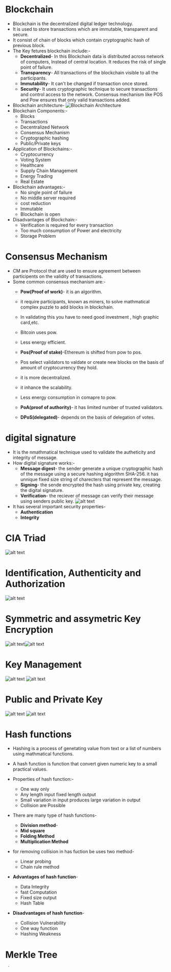 # Blockchain
- Blockchain is the decentralized digital ledger technology. 
- It is used to store transactions which are immutable, transparent and secure. 
- It consist of chain of blocks which contain cryptographic hash of previous block.
- The Key fetures blockchain include:-
    - **Decentralized**- In this Blockchain data is distributed across network of computers, Instead of central location. It reduces the risk of single point of failure.
    - **Transparency**- All transactions of the blockchain visible to all the participants.
    - **Immutability**- It can't be changed if transaction once stored.
    - **Security**- It uses cryptographic technique to secure transactions and control access to the network. Consensus mechanism like POS and Pow ensures that only valid transactions added.
- Blockchain architecture-
    ![Blockchain Architecture](Blockchain-architecture-1.png)
- Blockchain Components:-
    - Blocks
    - Transactions
    - Decentralized Network
    - Consensus Mechanism
    - Cryptographic hashing
    - Public/Private keys
- Application of Blockchains:-
    - Cryptocurrency
    - Voting System
    - Healthcare
    - Supply Chain Management
    - Energy Trading
    - Real Estate
- Blockchain advantages:-
    - No single point of failure
    - No middle server required
    - cost reduction
    - Immutable
    - Blockchain is open
- Disadvantages of Blockchain:-
    - Verification is required for every transaction
    - Too much consumption of Power and electricity
    - Storage Problem 


# Consensus Mechanism
- CM are Protocol that are used to ensure agreement between participents on the validity of transactions.
- Some common consensus mechanism are:-
    - **Pow(Proof of work)**- it is an algorithm.
    - it require participants, known as miners, to solve mathmatical complex puzzle to add blocks in blockchain.
    - In validating this you have to need good investment , high graphic card,etc.
    - Bitcoin uses pow.
    - Less energy efficient.
    - **Pos(Proof of stake)**-Ethereum is shifted from pow to pos.
    - Pos select validators to valdate or create new blocks on the basis of amount of cryptocurrency they hold.
    - it is more decentralized.
    
    - it inhance the scalability.
    - Less energy consumption in comapre to pow.
    - **PoA(proof of authority)**- it has limited number of trusted validators.
    - **DPoS(delegated)**- depends on the basis of delegation of votes.

# digital signature
- It is the nmathmatical technique used to validate the autheticity and integrity of message.
- How digital signature works:-
    - **Message digest**- the sender generate a unique cryptographic hash of the message using a secure hashing algorithm SHA-256. it has unnique fixed size string of charecters that represent the message.
    - **Signing**- the sende encrypted the hash using private key, creating the digital signature.
    - **Verification**- the reciever of message can verify their message using senders public key.
    ![alt text](image.png)
- It has several important security properties-
    - **Authentication**
    - **Integrity**


# CIA Triad
![alt text](<Screenshot 2024-05-01 233017-1.png>)

# Identification, Authenticity and Authorization
![alt text](image-1.png)

# Symmetric and assymetric Key Encryption
![alt text](image-2.png)![alt text](image-3.png)

# Key Management
![alt text](image-4.png)
![alt text](image-5.png)

# Public and Private Key
![alt text](image-6.png)
![alt text](image-7.png)
# Hash functions
- Hashing is a process of genetating value from text or a list of numbers using mathmatical functions.
- A hash function is function that convert given numeric key to a small practical values.
- Properties of hash function:-
    - One way only
    - Any length input fixed length output
    - Small variation in input produces large variation in output
    - Collision are Possible

- There are many type of hash functions-
    - **Division method**- 
    - **Mid square**
    - **Folding Method**
    - **Multiplication Method**
- for removing collision in has fuction be uses two method- 
    - Linear probing
    - Chain rule method
- **Advantages of hash function**-
    - Data Integrity
    - fast Computation
    - Fixed size output
    - Hash Table
- **Disadvantages of hash function**-
    - Collision Vulnerability
    - One way function
    - Hashing Weakness


# Merkle Tree
     `




